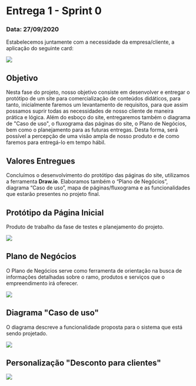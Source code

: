 #  Entrega 1 - Sprint 0

### Data: 27/09/2020

Estabelecemos juntamente com a necessidade da empresa/cliente, a aplicação do seguinte card:

![](https://github.com/AndreSilva358/Hephaestus---Projeto-Integrador/blob/Sprint-0/Sprint%200/Sprint%200.png?raw=true)

## Objetivo

Nesta fase do projeto, nosso objetivo consiste em desenvolver e entregar o protótipo de um site para comercialização de conteúdos didáticos, para tanto, inicialmente faremos um levantamento de requisitos, para que assim possamos suprir todas as necessidades de nosso cliente de maneira prática e lógica. Além do esboço do site, entregaremos também o diagrama de "Caso de uso", o fluxograma das páginas do site, o Plano de Negócios, bem como o planejamento para as futuras entregas. Desta forma, será possível a percepção de uma visão ampla de nosso produto e de como faremos para entregá-lo em tempo hábil.

## Valores Entregues

Concluímos o desenvolvimento do protótipo das páginas do site, utilizamos a ferramenta **Draw.io**. Elaboramos também o “Plano de Negócios”, diagrama “Caso de uso”, mapa de páginas/fluxograma e as funcionalidades que estarão presentes no projeto final.

##  Protótipo da Página Inicial

Produto de trabalho da fase de testes e planejamento do projeto.

![](https://github.com/AndreSilva358/Hephaestus---Projeto-Integrador/blob/Sprint-0/Sprint%200/P%C3%A1gina%20inicial.png?raw=true)

## Plano de Negócios

O Plano de Negócios serve como ferramenta de orientação na busca de informações detalhadas sobre o ramo, produtos e serviços que o empreendimento irá oferecer.

![](https://github.com/AndreSilva358/Hephaestus---Projeto-Integrador/blob/Sprint-0/Sprint%200/Plano%20de%20Neg%C3%B3cio.png?raw=true)

## Diagrama "Caso de uso"

O diagrama descreve a funcionalidade proposta para o sistema que está sendo projetado.

![](https://github.com/AndreSilva358/Hephaestus---Projeto-Integrador/blob/Sprint-0/Sprint%200/Diagrama%20caso%20de%20uso.png?raw=true)

## Personalização "Desconto para clientes"

![](https://github.com/AndreSilva358/Hephaestus---Projeto-Integrador/blob/Sprint-0/Sprint%200/Promo%C3%A7%C3%A3o/Promo%C3%A7%C3%A3o.png?raw=true)
